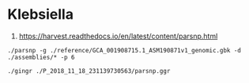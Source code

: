 # Klebsiella

1. https://harvest.readthedocs.io/en/latest/content/parsnp.html

```./parsnp -g ./reference/GCA_001908715.1_ASM190871v1_genomic.gbk -d ./assemblies/* -p 6 ```

```./gingr ./P_2018_11_18_231139730563/parsnp.ggr```


